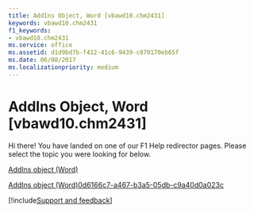 ```yaml
---
title: AddIns Object, Word [vbawd10.chm2431]
keywords: vbawd10.chm2431
f1_keywords:
- vbawd10.chm2431
ms.service: office
ms.assetid: d1d9bd7b-f412-41c6-9439-c870170eb65f
ms.date: 06/08/2017
ms.localizationpriority: medium
---
```



# AddIns Object, Word [vbawd10.chm2431]

Hi there! You have landed on one of our F1 Help redirector pages. Please select the topic you were looking for below.

[AddIns object (Word)](https://msdn.microsoft.com/library/acf58e58-d3f6-23cf-677b-4780f7cbc24d%28Office.15%29.aspx)

[AddIns object (Word)0d6166c7-a467-b3a5-05db-c9a40d0a023c](https://msdn.microsoft.com/library/0d6166c7-a467-b3a5-05db-c9a40d0a023c%28Office.15%29.aspx)

[!include[Support and feedback](~/includes/feedback-boilerplate.md)]